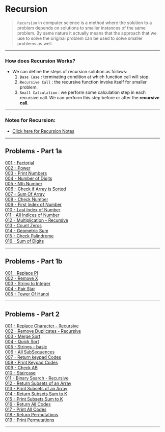 # Recursion

>   ```Recursion``` in computer science is a method where the solution to a problem depends on solutions to smaller instances	of the same problem. By same nature it actually means that the approach that we use to solve the original problem can be used to solve smaller problems as well.	

--- 

### How does Recursion Works?
-   We can define the steps of recursion solution as follows:
    1.  ```Base Case``` : terminating condition at which function call will stop.
    2.  ```Recursive Call``` : the recursive function invoke itself for smaller problem.
    3.  ```Small Calculation``` : we perform some calculation step in each recursive call. We can perform this step before or after the **recursive call**.

---

### Notes for Recursion:
-   [Click here for Recursion Notes](./assets/Recursion.pdf)<br>

---
## Problems - Part 1a
[001 - Factorial](./code-part-1/001-Factorial.cpp)<br>
[002 - Power](./code-part-1/002-Power.cpp)<br>
[003 - Print Numbers](./code-part-1/003-Print-Numbers.cpp)<br>
[004 - Number of Digits](./code-part-1/004-Number-Of-Digits.cpp)<br>
[005 - Nth Number](./code-part-1/005-Nth-Number.cpp)<br>
[006 - Check if Array is Sorted](./code-part-1/006-Check-If-Array-Is-Sorted.cpp)<br>
[007 - Sum Of Array](./code-part-1/007-Sum-Of-Array.cpp)<br>
[008 - Check Number](./code-part-1/008-Check-Number.cpp)<br>
[009 - First Index of Number](./code-part-1/009-First-Index-Of-Number.cpp)<br>
[010 - Last Index of Number](./code-part-1/010-Last-Index-Of-Number.cpp)<br>
[011 - All Indices of Number](./code-part-1/011-All-Indices-Of-Number.cpp)<br>
[012 - Multiplication - Recursive](./code-part-1/012-Multiplication-Recursive.cpp)<br>
[013 - Count Zeros](./code-part-1/013-Count-Zeros.cpp)<br>
[014 - Geometric Sum](./code-part-1/014-Geometric-Sum.cpp)<br>
[015 - Check Palindrome](./code-part-1/015-Check-Palindrome.cpp)<br>
[016 - Sum of Digits](./code-part-1/016-Sum-Of-Digits.cpp)<br>

---
## Problems - Part 1b
[001 - Replace PI](./code-part-2/001-Replace-Pi.cpp)<br>
[002 - Remove X](./code-part-2/002-Remove-X.cpp)<br>
[003 - String to Integer](./code-part-2/003-String-To-Integer.cpp)<br>
[004 - Pair Star](./code-part-2/004-Pair-Star.cpp)<br>
[005 - Tower Of Hanoi](./code-part-2/005-Tower-Of-Hanoi.cpp)<br>

---
## Problems - Part 2
[001 - Replace Character - Recursive](./code-part-2/006-Replace-Character-recursive.cpp)<br>
[002 - Remove Duplicates - Recursive](./code-part-2/007-Remove-Duplicates-Recursive.cpp)<br>
[003 - Merge Sort](./code-part-2/008-Merge-Sort.cpp)<br>
[004 - Quick Sort](./code-part-2/009-Quick-Sort.cpp)<br>
[005 - Strings - basic](./code-part-3/001-Strings.cpp)<br>
[006 - All SubSequences](./code-part-3/002-All-SubSequences.cpp)<br>
[007 - Return keypad Codes](./code-part-3/003-Return-Keypad-Codes.cpp)<br>
[008 - Print Keypad Codes](./code-part-3/004-Print-Keypad-Code.cpp)<br>
[009 - Check AB](./code-part-3/005-Check-AB.cpp)<br>
[010 - Staircase](./code-part-3/006-StairCase.cpp)<br>
[011 - Binary Search - Recursive](./code-part-3/007-Binary-Search-Recursive.cpp)<br>
[012 - Return Subsets of an Array](./code-part-3/008-Return-Subsets-Of-Array.cpp)<br>
[013 - Print Subsets of an Array](./code-part-3/009-Print-Subsets-Of-Array.cpp)<br>
[014 - Return Subsets Sum to K](./code-part-3/010-Return-Subsets-Sum-To-K.cpp)<br>
[015 - Print Subsets Sum to K](./code-part-3/011-Print-Subsets-Sum-To-K.cpp)<br>
[016 - Return All Codes](./code-part-3/012-Return-All-Codes.cpp)<br>
[017 - Print All Codes](./code-part-3/013-Print-All-Codes.cpp)<br>
[018 - Return Permutations](./code-part-3/014-Return-Permutations.cpp)<br>
[019 - Print Permutations](./code-part-3/015-Print-Permutations.cpp)<br>

---